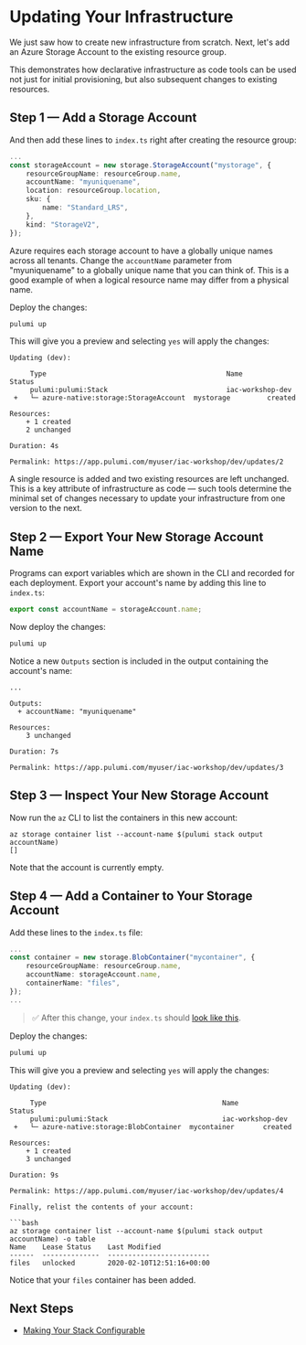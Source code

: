 # Updating Your Infrastructure

We just saw how to create new infrastructure from scratch. Next, let's add an Azure Storage Account to the existing resource group.

This demonstrates how declarative infrastructure as code tools can be used not just for initial provisioning, but also subsequent changes to existing resources.

## Step 1 &mdash; Add a Storage Account

And then add these lines to `index.ts` right after creating the resource group:

```ts
...
const storageAccount = new storage.StorageAccount("mystorage", {
    resourceGroupName: resourceGroup.name,
    accountName: "myuniquename",
    location: resourceGroup.location,
    sku: {
        name: "Standard_LRS",
    },
    kind: "StorageV2",
});
```

Azure requires each storage account to have a globally unique names across all tenants. Change the `accountName` parameter from "myuniquename" to a globally unique name that you can think of. This is a good example of when a logical resource name may differ from a physical name.

Deploy the changes:

```bash
pulumi up
```

This will give you a preview and selecting `yes` will apply the changes:

```
Updating (dev):

     Type                                            Name              Status
     pulumi:pulumi:Stack                             iac-workshop-dev
 +   └─ azure-native:storage:StorageAccount  mystorage         created

Resources:
    + 1 created
    2 unchanged

Duration: 4s

Permalink: https://app.pulumi.com/myuser/iac-workshop/dev/updates/2
```

A single resource is added and two existing resources are left unchanged. This is a key attribute of infrastructure as code &mdash; such tools determine the minimal set of changes necessary to update your infrastructure from one version to the next.

## Step 2 &mdash; Export Your New Storage Account Name

Programs can export variables which are shown in the CLI and recorded for each deployment. Export your account's name by adding this line to `index.ts`:

```ts
export const accountName = storageAccount.name;
```

Now deploy the changes:

```bash
pulumi up
```

Notice a new `Outputs` section is included in the output containing the account's name:

```
...

Outputs:
  + accountName: "myuniquename"

Resources:
    3 unchanged

Duration: 7s

Permalink: https://app.pulumi.com/myuser/iac-workshop/dev/updates/3
```

## Step 3 &mdash; Inspect Your New Storage Account

Now run the `az` CLI to list the containers in this new account:

```
az storage container list --account-name $(pulumi stack output accountName)
[]
```

Note that the account is currently empty.

## Step 4 &mdash; Add a Container to Your Storage Account

Add these lines to the `index.ts` file:

```ts
...
const container = new storage.BlobContainer("mycontainer", {
    resourceGroupName: resourceGroup.name,
    accountName: storageAccount.name,
    containerName: "files",
});
...
```

> :white_check_mark: After this change, your `index.ts` should [look like this](./code/04/index.ts).

Deploy the changes:

```bash
pulumi up
```

This will give you a preview and selecting `yes` will apply the changes:

```
Updating (dev):

     Type                                           Name              Status
     pulumi:pulumi:Stack                            iac-workshop-dev
 +   └─ azure-native:storage:BlobContainer  mycontainer       created

Resources:
    + 1 created
    3 unchanged

Duration: 9s

Permalink: https://app.pulumi.com/myuser/iac-workshop/dev/updates/4

Finally, relist the contents of your account:

```bash
az storage container list --account-name $(pulumi stack output accountName) -o table
Name    Lease Status    Last Modified
------  --------------  -------------------------
files   unlocked        2020-02-10T12:51:16+00:00
```

Notice that your `files` container has been added.

## Next Steps

* [Making Your Stack Configurable](./05-making-your-stack-configurable.md)
